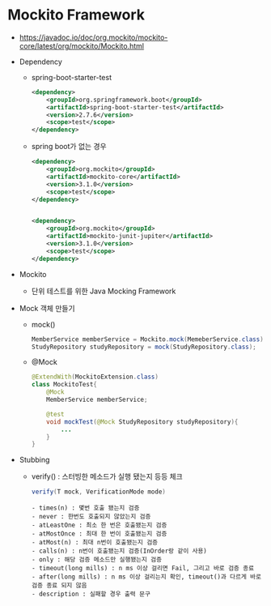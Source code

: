 # Mockito Framework

- https://javadoc.io/doc/org.mockito/mockito-core/latest/org/mockito/Mockito.html

- Dependency
    - spring-boot-starter-test
        ```XML
        <dependency>
            <groupId>org.springframework.boot</groupId>
            <artifactId>spring-boot-starter-test</artifactId>
            <version>2.7.6</version>
            <scope>test</scope>
        </dependency>

        ```
    - spring boot가 없는 경우
        ```XML
        <dependency>
            <groupId>org.mockito</groupId>
            <artifactId>mockito-core</artifactId>
            <version>3.1.0</version>
            <scope>test</scope>
        </dependency>


        <dependency>
            <groupId>org.mockito</groupId>
            <artifactId>mockito-junit-jupiter</artifactId>
            <version>3.1.0</version>
            <scope>test</scope>
        </dependency>
        ```
- Mockito
    - 단위 테스트를 위한 Java Mocking Framework
- Mock 객체 만들기
    - mock()
        ```java
        MemberService memberService = Mockito.mock(MemeberService.class);
        StudyRepository studyRepository = mock(StudyRepository.class);
        ```
    - @Mock
        ```java
        @ExtendWith(MockitoExtension.class)
        class MockitoTest{
            @Mock
            MemberService memberService;

            @test
            void mockTest(@Mock StudyRepository studyRepository){
                ...
            }
        }
        ```
- Stubbing
    - verify() : 스터빙한 메소드가 실행 됐는지 등등 체크
        ```java
        verify(T mock, VerificationMode mode)
        ```
        ```text
        - times(n) : 몇번 호출 됐는지 검증
        - never : 한번도 호출되지 않았는지 검증
        - atLeastOne : 최소 한 번은 호출됐는지 검증
        - atMostOnce : 최대 한 번이 호출됐는지 검증
        - atMost(n) : 최대 n번이 호출됐는지 검증
        - calls(n) : n번이 호출됐는지 검증(InOrder랑 같이 사용)
        - only : 해당 검증 메소드만 실행됐는지 검증
        - timeout(long mills) : n ms 이상 걸리면 Fail, 그리고 바로 검증 종료
        - after(long mills) : n ms 이상 걸리는지 확인, timeout()과 다르게 바로 검증 종료 되지 않음
        - description : 실패할 경우 출력 문구
        ```
